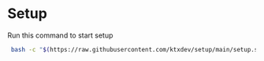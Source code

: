 # Setup
Run this command to start setup
``` bash
 bash -c "$(https://raw.githubusercontent.com/ktxdev/setup/main/setup.sh)"
 ```
